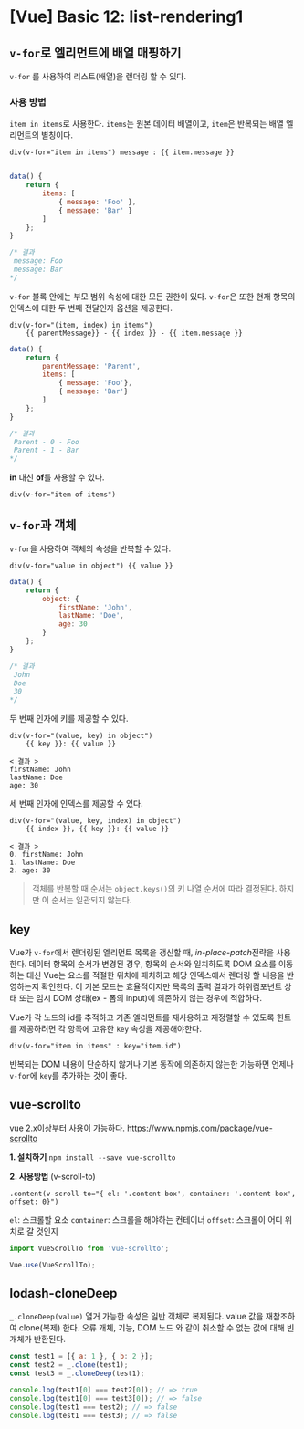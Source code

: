 # [Vue] Basic 12: list-rendering1

## `v-for`로 엘리먼트에 배열 매핑하기

`v-for` 를 사용하여 리스트(배열)을 렌더링 할 수 있다.

### 사용 방법
`item in items`로 사용한다.
`items`는 원본 데이터 배열이고, `item`은 반복되는 배열 엘리먼트의 별칭이다.

```pug
div(v-for="item in items") message : {{ item.message }}
```
```js

data() {
	return {
		items: [
			{ message: 'Foo' },
			{ message: 'Bar' }
		]
	};
}

/* 결과
 message: Foo
 message: Bar
*/
```

`v-for` 블록 안에는 부모 범위 속성에 대한 모든 권한이 있다.
`v-for`은 또한 현재 항목의 인덱스에 대한 두 번째 전달인자 옵션을 제공한다.
```pug
div(v-for="(item, index) in items")
	{{ parentMessage}} - {{ index }} - {{ item.message }}
```
```js
data() {
	return {
		parentMessage: 'Parent',
		items: [
			{ message: 'Foo'},
			{ message: 'Bar'}
		]
	};
}

/* 결과
 Parent - 0 - Foo
 Parent - 1 - Bar
*/
```

**in** 대신 **of**를 사용할 수 있다.
```pug
div(v-for="item of items")
```

## `v-for`과 객체

`v-for`을 사용하여 객체의 속성을 반복할 수 있다.
```pug
div(v-for="value in object") {{ value }}
```
```js
data() {
	return {
		object: {
			firstName: 'John',
			lastName: 'Doe',
			age: 30
		}
	};
}

/* 결과
 John
 Doe
 30
*/
```
두 번째 인자에 키를 제공할 수 있다.
```pug
div(v-for="(value, key) in object")
	{{ key }}: {{ value }}
```
```
< 결과 >
firstName: John
lastName: Doe
age: 30
```

세 번째 인자에 인덱스를 제공할 수 있다.
```pug
div(v-for="(value, key, index) in object")
	{{ index }}, {{ key }}: {{ value }}
```
```
< 결과 >
0. firstName: John
1. lastName: Doe
2. age: 30
```
> 객체를 반복할 때 순서는 `object.keys()`의 키 나열 순서에 따라 결정된다.
> 하지만 이 순서는 일관되지 않는다.

## key

Vue가 `v-for`에서 렌더링된 엘리먼트 목록을 갱신할 때,
*in-place-patch*전략을 사용한다.
데이터 항목의 순서가 변경된 경우, 항목의 순서와 일치하도록 DOM 요소를 이동하는 대신
Vue는 요소를 적절한 위치에 패치하고 해당 인덱스에서 렌더링 할 내용을 반영하는지 확인한다.
이 기본 모드는 효율적이지만 목록의 출력 결과가 하위컴포넌트 상태 또는 임시 DOM 상태(ex - 폼의 input)에 의존하지 않는 경우에 적합하다.

Vue가 각 노드의 id를 추적하고 기존 엘리먼트를 재사용하고 재정렬할 수 있도록 힌트를 제공하려면 각 항목에 고유한 `key` 속성을 제공해야한다.
```pug
div(v-for="item in items" : key="item.id")
```
반복되는 DOM 내용이 단순하지 않거나 기본 동작에 의존하지 않는한 가능하면 언제나 `v-for`에 `key`를 추가하는 것이 좋다.


## vue-scrollto 
vue 2.x이상부터 사용이 가능하다.
https://www.npmjs.com/package/vue-scrollto

**1. 설치하기**
`npm install --save vue-scrollto`

**2. 사용방법** (v-scroll-to)
```pug
.content(v-scroll-to="{ el: '.content-box', container: '.content-box', offset: 0}")
```
`el`: 스크롤할 요소
`container`: 스크롤을 해야하는 컨테이너
`offset`: 스크롤이 어디 위치로 갈 것인지 


```javascript
import VueScrollTo from 'vue-scrollto';

Vue.use(VueScrollTo);
```


## lodash-cloneDeep

`_.cloneDeep(value)`
열거 가능한 속성은 일반 객체로 복제된다.
value 값을 재참조하여 clone(복제) 한다.
오류 개체, 기능, DOM 노드 와 같이 취소할 수 없는 값에 대해 빈 개체가 반환된다.

```javascript
const test1 = [{ a: 1 }, { b: 2 }];
const test2 = _.clone(test1);
const test3 = _.cloneDeep(test1);

console.log(test1[0] === test2[0]); // => true
console.log(test1[0] === test3[0]); // => false
console.log(test1 === test2); // => false
console.log(test1 === test3); // => false
```

